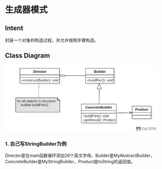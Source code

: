 # 生成器模式

## Intent
封装一个对象的构造过程，并允许按照步骤构造。

## Class Diagram
![](https://github.com/CyC2018/CS-Notes/raw/master/notes/pics/db5e376d-0b3e-490e-a43a-3231914b6668.png)

### 1. 自己写StringBuilder为例

Director是在main函数循环添加26个英文字母，Builder是MyAbstractBuilder，ConcreteBuilder是MyStringBuilder，Product是toString的返回值。

